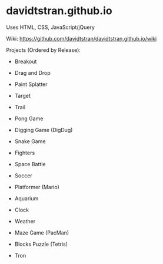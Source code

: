 # davidtstran.github.io

Uses HTML, CSS, JavaScript/jQuery

Wiki: https://github.com/davidtstran/davidtstran.github.io/wiki 

Projects (Ordered by Release): 

  - Breakout
  
  - Drag and Drop
  
  - Paint Splatter
  
  - Target
  
  - Trail
        
  - Pong Game
  
  - Digging Game (DigDug)
  
  - Snake Game
  
  - Fighters

  - Space Battle

  - Soccer
  
  - Platformer (Mario)
  
  - Aquarium
  
  - Clock
  
  - Weather
  
  - Maze Game (PacMan)
  
  - Blocks Puzzle (Tetris)
  
  - Tron

